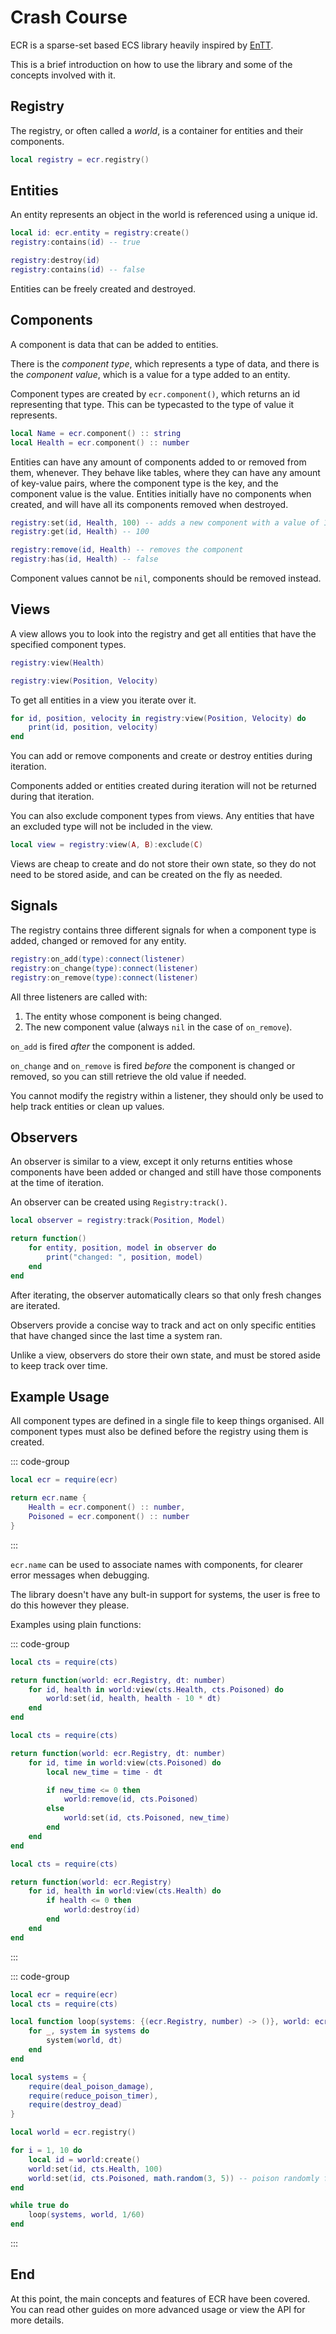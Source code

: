 # Crash Course

ECR is a sparse-set based ECS library heavily inspired by
[EnTT](https://github.com/skypjack/entt).

This is a brief introduction on how to use the library and some of the concepts
involved with it.

## Registry

The registry, or often called a *world*, is a container for entities and their
components.

```lua
local registry = ecr.registry()
```

## Entities

An entity represents an object in the world is referenced using a unique id.

```lua
local id: ecr.entity = registry:create()
registry:contains(id) -- true

registry:destroy(id)
registry:contains(id) -- false
```

Entities can be freely created and destroyed.

## Components

A component is data that can be added to entities.

There is the *component type*, which represents a type of data, and there is
the *component value*, which is a value for a type added to an entity.

Component types are created by `ecr.component()`, which returns an id
representing that type. This can be typecasted to the type of value it
represents.

```lua
local Name = ecr.component() :: string
local Health = ecr.component() :: number
```

Entities can have any amount of components added to or removed from them,
whenever. They behave like tables, where they can have any amount of key-value
pairs, where the component type is the key, and the component value is the
value. Entities initially have no components when created, and will have all its
components removed when destroyed.

```lua
registry:set(id, Health, 100) -- adds a new component with a value of 100
registry:get(id, Health) -- 100

registry:remove(id, Health) -- removes the component
registry:has(id, Health) -- false
```

Component values cannot be `nil`, components should be removed instead.

## Views

A view allows you to look into the registry and get all entities that have the
specified component types.

```lua
registry:view(Health)

registry:view(Position, Velocity)
```

To get all entities in a view you iterate over it.

```lua
for id, position, velocity in registry:view(Position, Velocity) do
    print(id, position, velocity)
end
```

You can add or remove components and create or destroy entities during
iteration.

Components added or entities created during iteration will not be returned
during that iteration.

You can also exclude component types from views. Any entities that have an
excluded type will not be included in the view.

```lua
local view = registry:view(A, B):exclude(C)
```

Views are cheap to create and do not store their own state, so they do not need
to be stored aside, and can be created on the fly as needed.

## Signals

The registry contains three different signals for when a component type is
added, changed or removed for any entity.

```lua
registry:on_add(type):connect(listener)
registry:on_change(type):connect(listener)
registry:on_remove(type):connect(listener)
```

All three listeners are called with:

1. The entity whose component is being changed.
2. The new component value (always `nil` in the case of `on_remove`).

`on_add` is fired *after* the component is added.

`on_change` and `on_remove` is fired *before* the component is changed or
removed, so you can still retrieve the old value if needed.

You cannot modify the registry within a listener, they should only be used to
help track entities or clean up values.

## Observers

An observer is similar to a view, except it only returns entities whose
components have been added or changed and still have those components at the
time of iteration.

An observer can be created using `Registry:track()`.

```lua
local observer = registry:track(Position, Model)

return function()
    for entity, position, model in observer do
        print("changed: ", position, model)
    end
end
```

After iterating, the observer automatically clears so that only fresh changes
are iterated.

Observers provide a concise way to track and act on only specific entities
that have changed since the last time a system ran.

Unlike a view, observers do store their own state, and must be stored aside to
keep track over time.

## Example Usage

All component types are defined in a single file to keep things organised. All
component types must also be defined before the registry using them is created.

::: code-group

```lua [cts.luau]
local ecr = require(ecr)

return ecr.name {
    Health = ecr.component() :: number,
    Poisoned = ecr.component() :: number
}
```

:::

`ecr.name` can be used to associate names with components, for clearer error
messages when debugging.

The library doesn't have any bult-in support for systems, the user is free to
do this however they please.

Examples using plain functions:

::: code-group

```lua [deal_poison_damage.luau]
local cts = require(cts)

return function(world: ecr.Registry, dt: number)
    for id, health in world:view(cts.Health, cts.Poisoned) do
        world:set(id, health, health - 10 * dt)
    end
end
```

```lua [reduce_poison_timer.luau]
local cts = require(cts)

return function(world: ecr.Registry, dt: number)
    for id, time in world:view(cts.Poisoned) do
        local new_time = time - dt

        if new_time <= 0 then
            world:remove(id, cts.Poisoned)
        else
            world:set(id, cts.Poisoned, new_time)
        end
    end
end
```

```lua [destroy_dead.luau]
local cts = require(cts)

return function(world: ecr.Registry)
    for id, health in world:view(cts.Health) do
        if health <= 0 then
            world:destroy(id)
        end
    end
end
```

:::

::: code-group

```lua [main.luau]
local ecr = require(ecr)
local cts = require(cts)

local function loop(systems: {(ecr.Registry, number) -> ()}, world: ecr.Registry, dt: number)
    for _, system in systems do
        system(world, dt)
    end
end

local systems = {
    require(deal_poison_damage),
    require(reduce_poison_timer),
    require(destroy_dead)
}

local world = ecr.registry()

for i = 1, 10 do
    local id = world:create()
    world:set(id, cts.Health, 100)
    world:set(id, cts.Poisoned, math.random(3, 5)) -- poison randomly for 3-5 seconds
end

while true do
    loop(systems, world, 1/60)
end
```

:::

## End

At this point, the main concepts and features of ECR have been covered.
You can read other guides on more advanced usage or view the API for more
details.
